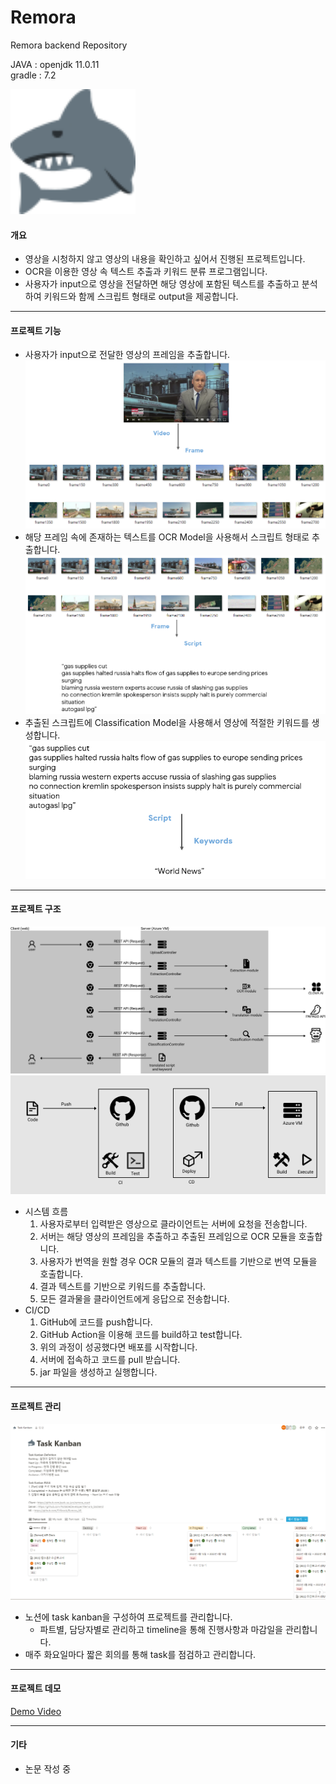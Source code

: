 # Remora
Remora backend Repository

JAVA : openjdk 11.0.11  
gradle : 7.2

<img src="readme/img/logo.svg" width="200" height="200"/>

#### 개요
- 영상을 시청하지 않고 영상의 내용을 확인하고 싶어서 진행된 프로젝트입니다.
- OCR을 이용한 영상 속 텍스트 추출과 키워드 분류 프로그램입니다.
- 사용자가 input으로 영상을 전달하면 해당 영상에 포함된 텍스트를 추출하고 분석하여 키워드와 함께 스크립트 형태로 output을 제공합니다.

---
#### 프로젝트 기능
- 사용자가 input으로 전달한 영상의 프레임을 추출합니다.
![tech1](readme/img/tech1.PNG)
- 해당 프레임 속에 존재하는 텍스트를 OCR Model을 사용해서 스크립트 형태로 추출합니다.
![tech2](readme/img/tech2.PNG)
- 추출된 스크립트에 Classification Model을 사용해서 영상에 적절한 키워드를 생성합니다.
![tech3](readme/img/tech3.PNG)

---
#### 프로젝트 구조
![project_structure](readme/img/project_structure.png)
![ci_cd_structure](readme/img/ci_cd_structure.png)
- 시스템 흐름
    1. 사용자로부터 입력받은 영상으로 클라이언트는 서버에 요청을 전송합니다.
    2. 서버는 해당 영상의 프레임을 추출하고 추출된 프레임으로 OCR 모듈을 호출합니다.
    3. 사용자가 번역을 원할 경우 OCR 모듈의 결과 텍스트를 기반으로 번역 모듈을 호출합니다.
    4. 결과 텍스트를 기반으로 키워드를 추출합니다.
    5. 모든 결과물을 클라이언트에게 응답으로 전송합니다.
- CI/CD
  1. GitHub에 코드를 push합니다.
  2. GitHub Action을 이용해 코드를 build하고 test합니다.
  3. 위의 과정이 성공했다면 배포를 시작합니다.
  4. 서버에 접속하고 코드를 pull 받습니다.
  5. jar 파일을 생성하고 실행합니다.

---
#### 프로젝트 관리
![project_managing](readme/img/project_managing.png)
- 노션에 task kanban을 구성하여 프로젝트를 관리합니다.
    - 파트별, 담당자별로 관리하고 timeline을 통해 진행사항과 마감일을 관리합니다.
- 매주 화요일마다 짧은 회의를 통해 task를 점검하고 관리합니다.

---
#### 프로젝트 데모
[Demo Video](https://user-images.githubusercontent.com/26922000/164188298-1e914afb-d5d0-4eee-9756-426da0e99fd6.mp4)

---
#### 기타
- 논문 작성 중
